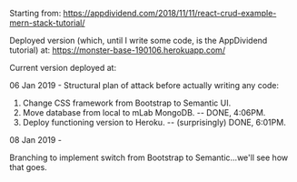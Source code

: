 Starting from:
https://appdividend.com/2018/11/11/react-crud-example-mern-stack-tutorial/

Deployed version (which, until I write some code, is the AppDividend tutorial) at:
https://monster-base-190106.herokuapp.com/

Current version deployed at:

06 Jan 2019 -
Structural plan of attack before actually writing any code:

1. Change CSS framework from Bootstrap to Semantic UI.
2. Move database from local to mLab MongoDB. -- DONE, 4:06PM.
3. Deploy functioning version to Heroku. -- (surprisingly) DONE, 6:01PM.

08 Jan 2019 -

Branching to implement switch from Bootstrap to Semantic...we'll see how that goes.
